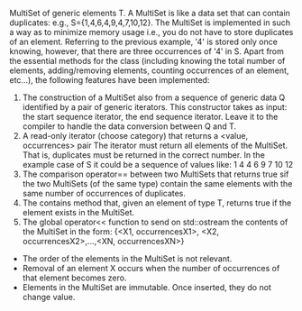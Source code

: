 MultiSet of generic elements T. A MultiSet is like a data set that can contain duplicates: e.g., S={1,4,6,4,9,4,7,10,12}. The MultiSet is implemented in such a way as to minimize memory usage i.e., you do not have to store duplicates of an element. Referring to the previous example, '4' is stored only once knowing, however, that there are three occurrences of '4' in S.
Apart from the essential methods for the class (including knowing the total number of elements, adding/removing elements, counting occurrences of an element, etc...), the following features have been implemented:
1. The construction of a MultiSet also from a sequence of generic data Q identified by a pair of generic iterators. This constructor takes as input: the start sequence iterator, the end sequence iterator. Leave it to the compiler to handle the data conversion between Q and T.
2. A read-only iterator (choose category) that returns a <value, occurrences> pair The iterator must return all elements of the MultiSet. That is, duplicates must be returned in the correct number. In the example case of S it could be a sequence of values like: 1 4 4 6 9 7 10 12
3. The comparison operator== between two MultiSets that returns true sif the two MultiSets (of the same type) contain the same elements with the same number of occurrences of duplicates.
4. The contains method that, given an element of type T, returns true if the element exists in the MultiSet.
5. The global operator<< function to send on std::ostream the contents of the MultiSet in the form: {<X1, occurrencesX1>, <X2, occurrencesX2>,...,<XN, occurrencesXN>}

- The order of the elements in the MultiSet is not relevant.
- Removal of an element X occurs when the number of occurrences of that element becomes zero.
- Elements in the MultiSet are immutable. Once inserted, they do not change value.
